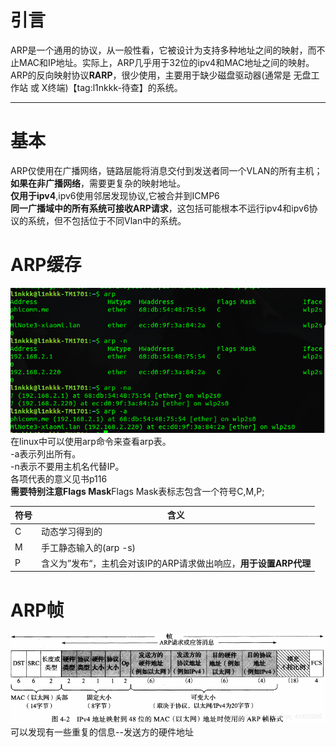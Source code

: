 
# 引言
ARP是一个通用的协议，从一般性看，它被设计为支持多种地址之间的映射，而不止MAC和IP地址。实际上，ARP几乎用于32位的ipv4和MAC地址之间的映射。<br>
ARP的反向映射协议**RARP**，很少使用，主要用于缺少磁盘驱动器(通常是 无盘工作站 或 X终端)【tag:l1nkkk-待查】的系统。<br>

------------
# 基本

ARP仅使用在广播网络，链路层能将消息交付到发送者同一个VLAN的所有主机；**如果在非广播网络**，需要更复杂的映射地址。<br>
**仅用于ipv4**,ipv6使用邻居发现协议,它被合并到ICMP6  
**同一广播域中的所有系统可接收ARP请求**，这包括可能根本不运行ipv4和ipv6协议的系统，但不包括位于不同Vlan中的系统。<br>

# ARP缓存

![arp]( ../img/2.png)<br>
在linux中可以使用arp命令来查看arp表。<br>
-a表示列出所有。  
-n表示不要用主机名代替IP。  
各项代表的意义见书p116  
**需要特别注意Flags Mask**Flags Mask表标志包含一个符号C,M,P;  

| 符号 | 含义                                                             |
| ---- | ---------------------------------------------------------------- |
| C    | 动态学习得到的                                                   |
| M    | 手工静态输入的(arp -s)                                           |
| P    | 含义为”发布“，主机会对该IP的ARP请求做出响应，**用于设置ARP代理** |
# ARP帧
![arp](../img/20190717093225138.png "arp帧")  
可以发现有一些重复的信息--发送方的硬件地址
